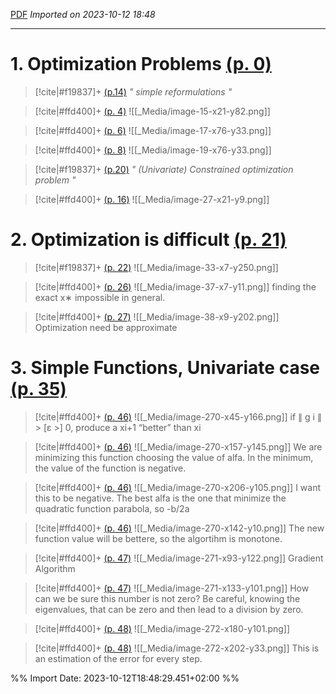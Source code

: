 [PDF](zotero://select/library/items/U4B83MXD)
*Imported on 2023-10-12 18:48*

---



# 1. Optimization Problems [(p. 0)](zotero://open-pdf/library/items/37AHRR68?page=0&annotation=FEK8Q358)

> [!cite|#f19837]+ [(p.14)](zotero://open-pdf/library/items/37AHRR68?page=14&annotation=I88BDA2V)
> *" simple reformulations "*
> 

> [!cite|#ffd400]+ [(p. 4)](zotero://open-pdf/library/items/37AHRR68?page=4&annotation=SUZZALJK)
> ![[_Media/image-15-x21-y82.png]]
> 


> [!cite|#ffd400]+ [(p. 6)](zotero://open-pdf/library/items/37AHRR68?page=6&annotation=CVYFUDJH)
> ![[_Media/image-17-x76-y33.png]]
> 


> [!cite|#ffd400]+ [(p. 8)](zotero://open-pdf/library/items/37AHRR68?page=8&annotation=2IL6YRRJ)
> ![[_Media/image-19-x76-y33.png]]
> 



> [!cite|#f19837]+ [(p.20)](zotero://open-pdf/library/items/37AHRR68?page=20&annotation=FVSFV9CN)
> *" (Univariate) Constrained optimization problem "*
> 

> [!cite|#ffd400]+ [(p. 16)](zotero://open-pdf/library/items/37AHRR68?page=16&annotation=FW352FCU)
> ![[_Media/image-27-x21-y9.png]]
> 




# 2. Optimization is difficult [(p. 21)](zotero://open-pdf/library/items/37AHRR68?page=21&annotation=XKF8QFCZ)
> [!cite|#f19837]+ [(p. 22)](zotero://open-pdf/library/items/37AHRR68?page=22&annotation=HBJ4NDBJ)
> ![[_Media/image-33-x7-y250.png]]
> 


> [!cite|#ffd400]+ [(p. 26)](zotero://open-pdf/library/items/37AHRR68?page=26&annotation=NZ6WYRUM)
> ![[_Media/image-37-x7-y11.png]]
> finding the exact x∗ impossible in general.


> [!cite|#ffd400]+ [(p. 27)](zotero://open-pdf/library/items/37AHRR68?page=27&annotation=JBBICF8Z)
> ![[_Media/image-38-x9-y202.png]]
> Optimization need be approximate




# 3. Simple Functions, Univariate case [(p. 35)](zotero://open-pdf/library/items/37AHRR68?page=35&annotation=XP4Z7Y2U)
> [!cite|#ffd400]+ [(p. 46)](zotero://open-pdf/library/items/37AHRR68?page=46&annotation=D2DJSQRM)
> ![[_Media/image-270-x45-y166.png]]
> if ∥ g i ∥ > [ε >] 0, produce a xi+1 “better” than xi


> [!cite|#ffd400]+ [(p. 46)](zotero://open-pdf/library/items/37AHRR68?page=46&annotation=XLUHVJM3)
> ![[_Media/image-270-x157-y145.png]]
> We are minimizing this function choosing the value of alfa. In the minimum, the value of the function is negative.


> [!cite|#ffd400]+ [(p. 46)](zotero://open-pdf/library/items/37AHRR68?page=46&annotation=YVQU9GSR)
> ![[_Media/image-270-x206-y105.png]]
> I want this to be negative. The best alfa is the one that minimize the quadratic function parabola, so -b/2a


> [!cite|#ffd400]+ [(p. 46)](zotero://open-pdf/library/items/37AHRR68?page=46&annotation=944ZE6XW)
> ![[_Media/image-270-x142-y10.png]]
> The new function value will be bettere, so the algortihm is monotone.


> [!cite|#ffd400]+ [(p. 47)](zotero://open-pdf/library/items/37AHRR68?page=47&annotation=STSYQGAZ)
> ![[_Media/image-271-x93-y122.png]]
> Gradient Algorithm


> [!cite|#ffd400]+ [(p. 47)](zotero://open-pdf/library/items/37AHRR68?page=47&annotation=7FUYMXDI)
> ![[_Media/image-271-x133-y101.png]]
> How can we be sure this number is not zero? Be careful, knowing the eigenvalues, that can be zero and then lead to a division by zero.


> [!cite|#ffd400]+ [(p. 48)](zotero://open-pdf/library/items/37AHRR68?page=48&annotation=ICXXGLVF)
> ![[_Media/image-272-x180-y101.png]]
> 


> [!cite|#ffd400]+ [(p. 48)](zotero://open-pdf/library/items/37AHRR68?page=48&annotation=AT3EGRC8)
> ![[_Media/image-272-x202-y33.png]]
> This is an estimation of the error for every step.



%% Import Date: 2023-10-12T18:48:29.451+02:00 %%
